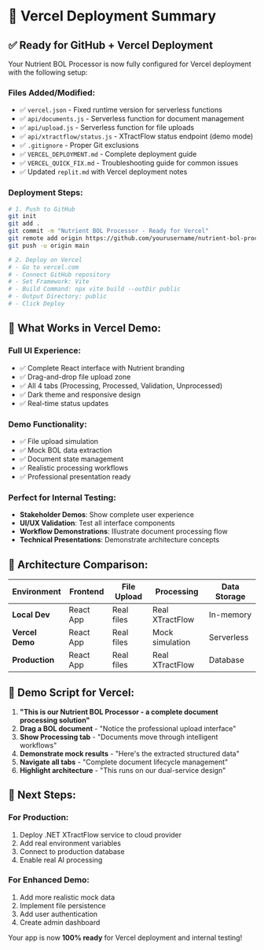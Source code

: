 # 🚀 Vercel Deployment Summary

## ✅ **Ready for GitHub + Vercel Deployment**

Your Nutrient BOL Processor is now fully configured for Vercel deployment with the following setup:

### **Files Added/Modified:**
- ✅ `vercel.json` - Fixed runtime version for serverless functions
- ✅ `api/documents.js` - Serverless function for document management
- ✅ `api/upload.js` - Serverless function for file uploads  
- ✅ `api/xtractflow/status.js` - XTractFlow status endpoint (demo mode)
- ✅ `.gitignore` - Proper Git exclusions
- ✅ `VERCEL_DEPLOYMENT.md` - Complete deployment guide
- ✅ `VERCEL_QUICK_FIX.md` - Troubleshooting guide for common issues
- ✅ Updated `replit.md` with Vercel deployment notes

### **Deployment Steps:**
```bash
# 1. Push to GitHub
git init
git add .
git commit -m "Nutrient BOL Processor - Ready for Vercel"
git remote add origin https://github.com/yourusername/nutrient-bol-processor.git
git push -u origin main

# 2. Deploy on Vercel
# - Go to vercel.com
# - Connect GitHub repository
# - Set Framework: Vite
# - Build Command: npx vite build --outDir public
# - Output Directory: public
# - Click Deploy
```

## 🎯 **What Works in Vercel Demo:**

### **Full UI Experience:**
- ✅ Complete React interface with Nutrient branding
- ✅ Drag-and-drop file upload zone
- ✅ All 4 tabs (Processing, Processed, Validation, Unprocessed)
- ✅ Dark theme and responsive design
- ✅ Real-time status updates

### **Demo Functionality:**
- ✅ File upload simulation
- ✅ Mock BOL data extraction
- ✅ Document state management
- ✅ Realistic processing workflows
- ✅ Professional presentation ready

### **Perfect for Internal Testing:**
- **Stakeholder Demos**: Show complete user experience
- **UI/UX Validation**: Test all interface components
- **Workflow Demonstrations**: Illustrate document processing flow
- **Technical Presentations**: Demonstrate architecture concepts

## 🔄 **Architecture Comparison:**

| Environment | Frontend | File Upload | Processing | Data Storage |
|-------------|----------|-------------|------------|--------------|
| **Local Dev** | React App | Real files | Real XTractFlow | In-memory |
| **Vercel Demo** | React App | Real files | Mock simulation | Serverless |
| **Production** | React App | Real files | Real XTractFlow | Database |

## 🎪 **Demo Script for Vercel:**

1. **"This is our Nutrient BOL Processor - a complete document processing solution"**
2. **Drag a BOL document** - "Notice the professional upload interface"
3. **Show Processing tab** - "Documents move through intelligent workflows"
4. **Demonstrate mock results** - "Here's the extracted structured data"
5. **Navigate all tabs** - "Complete document lifecycle management"
6. **Highlight architecture** - "This runs on our dual-service design"

## 🚀 **Next Steps:**

### **For Production:**
1. Deploy .NET XTractFlow service to cloud provider
2. Add real environment variables
3. Connect to production database
4. Enable real AI processing

### **For Enhanced Demo:**
1. Add more realistic mock data
2. Implement file persistence
3. Add user authentication
4. Create admin dashboard

Your app is now **100% ready** for Vercel deployment and internal testing!